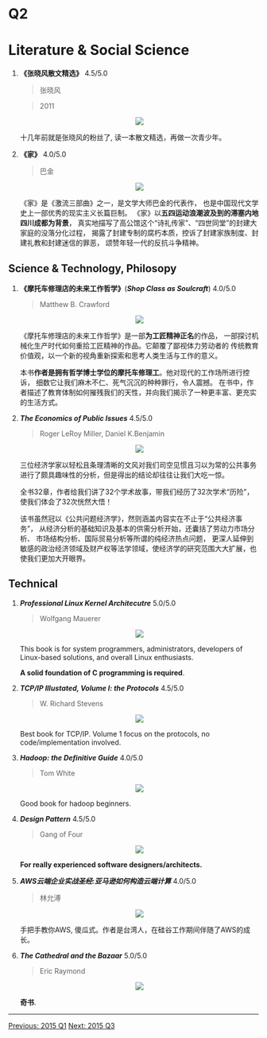 # Q2

# Literature & Social Science
1. **《张晓风散文精选》** 4.5/5.0

    > 张晓风

    > 2011

    <p align="center"><img src="images/zhang_xiaofeng.jpg"/></p>

    十几年前就是张晓风的粉丝了, 读一本散文精选，再做一次青少年。

1. **《家》** 4.0/5.0

    > 巴金

    <p align="center"><img src="images/family_bajin.jpg"/></p>

    《家》是《激流三部曲》之一，是文学大师巴金的代表作，
    也是中国现代文学史上一部优秀的现实主义长篇巨制。
    《家》以**五四运动浪潮波及到的滞塞内地四川成都为背景**，
    真实地描写了高公馆这个“诗礼传家”、“四世同堂”的封建大家庭的没落分化过程，
    揭露了封建专制的腐朽本质，控诉了封建家族制度、封建礼教和封建迷信的罪恶，
    颂赞年轻一代的反抗斗争精神。


## Science & Technology, Philosopy
1. **《摩托车修理店的未来工作哲学》**(***Shop Class as Soulcraft***) 4.0/5.0

    > Matthew B. Crawford

    <p align="center"><img src="images/shop_class.jpg"/></p>

    《摩托车修理店的未来工作哲学》是一部**为工匠精神正名**的作品，
    一部探讨机械化生产时代如何重拾工匠精神的作品。它颠覆了鄙视体力劳动者的
    传统教育价值观，以一个新的视角重新探索和思考人类生活与工作的意义。

    本书**作者是拥有哲学博士学位的摩托车修理工**。他对现代的工作场所进行控诉，
    细数它让我们麻木不仁、死气沉沉的种种罪行，令人震撼。
    在书中，作者描述了教育体制如何摧残我们的天性，并向我们揭示了一种更丰富、更充实的生活方式。

1. ***The Economics of Public Issues*** 4.5/5.0

    > Roger LeRoy Miller, Daniel K.Benjamin

    <p align="center"><img src="images/economics_of_public_issues.jpg"/></p>

    三位经济学家以轻松且条理清晰的文风对我们司空见惯且习以为常的公共事务
    进行了颇具趣味性的分析，但是得出的结论却往往让我们大吃一惊。

    全书32章，作者给我们讲了32个学术故事，带我们经历了32次学术“历险”，
    使我们体会了32次恍然大悟！

    该书虽然冠以《公共问题经济学》，然则涵盖内容实在不止于“公共经济事务”，
    从经济分析的基础知识及基本的供需分析开始，还囊括了劳动力市场分析、
    市场结构分析、国际贸易分析等所谓的纯经济热点问题，
    更深人延伸到敏感的政治经济领域及财产权等法学领域，使经济学的研究范围大大扩展，也使我们更加大开眼界。

## Technical
1. ***Professional Linux Kernel Architecutre*** 5.0/5.0

    > Wolfgang Mauerer

    <p align="center"><img
     src="images/professional_linux_kernel_architecture.jpg"/></p>

    This book is for system programmers, administrators, developers of
    Linux-based solutions, and overall Linux enthusiasts.

    **A solid foundation of C programming is required**.


1. ***TCP/IP Illustated, Volume I: the Protocols*** 4.5/5.0

    > W. Richard Stevens

    <p align="center"><img src="images/tcpip_volume1.jpg"/></p>

    Best book for TCP/IP. Volume 1 focus on the protocols, no code/implementation involved.


1. ***Hadoop: the Definitive Guide*** 4.0/5.0

    > Tom White

    <p align="center"><img src="images/hadoop_definitive_guide.jpg"/></p>

    Good book for hadoop beginners.

1. ***Design Pattern*** 4.5/5.0

    > Gang of Four

    <p align="center"><img src="images/design_pattern.jpg"/></p>

    **For really experienced software designers/architects.**

1. ***AWS云端企业实战圣经:亚马逊如何构造云端计算*** 4.0/5.0

    > 林允溥

    <p align="center"><img src="images/aws_tw.jpg"/></p>

    手把手教你AWS, 傻瓜式。作者是台湾人，在硅谷工作期间伴随了AWS的成长。

1. ***The Cathedral and the Bazaar*** 5.0/5.0

    > Eric Raymond

    <p align="center"><img src="images/cathedral_and_bazaar.jpg"/></p>

    **奇书**.

------------------------------------------------------
  [Previous: 2015 Q1](2015_Q1.md)          [Next: 2015 Q3](2015_Q3.md)
